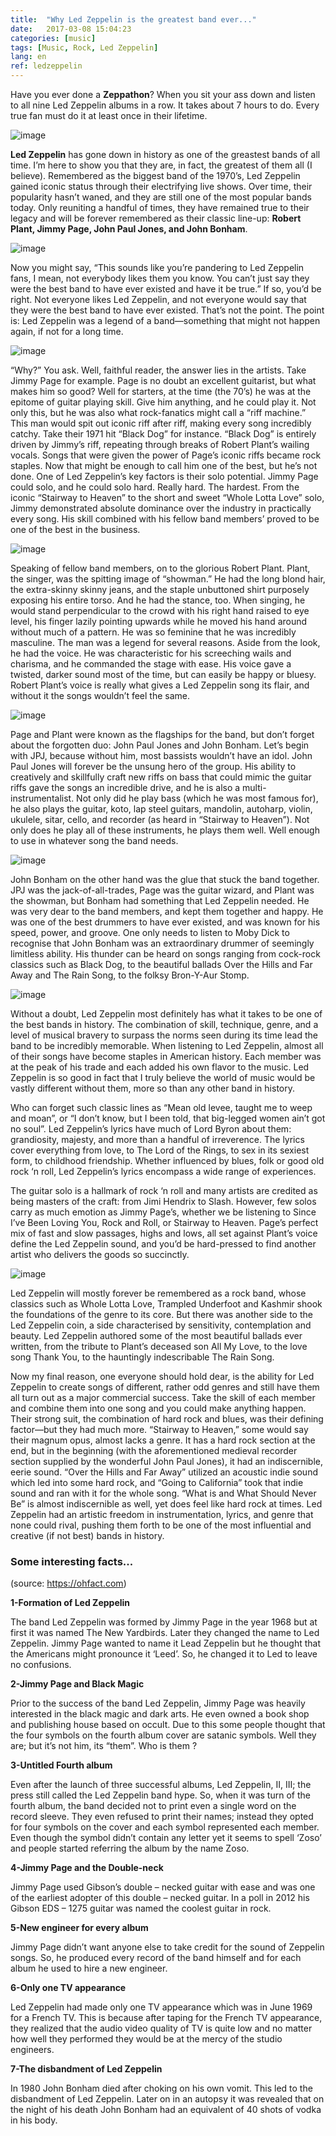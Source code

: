 ```yaml
---
title:  "Why Led Zeppelin is the greatest band ever..."
date:   2017-03-08 15:04:23
categories: [music]
tags: [Music, Rock, Led Zeppelin]
lang: en
ref: ledzeppelin
---
```

Have you ever done a __Zeppathon__? When you sit your ass down and listen to all nine Led Zeppelin albums in a row. It takes about 7 hours to do. Every true fan must do it at least once in their lifetime.

![image](/images/music/ledzeppelin.jpg)

__Led Zeppelin__ has gone down in history as one of the greastest bands of all time. I’m here to show you that they are, in fact, the greatest of them all (I believe).
Remembered as the biggest band of the 1970’s, Led Zeppelin gained iconic status through their electrifying live shows. Over time, their popularity hasn’t waned, and they are still one of the most popular bands today. Only reuniting a handful of times, they have remained true to their legacy and will be forever remembered as their classic line-up: __Robert Plant, Jimmy Page, John Paul Jones, and John Bonham__.

![image](/images/music/ledzeppelin2.JPG)
   

Now you might say, “This sounds like you’re pandering to Led Zeppelin fans, I mean, not everybody likes them you know.  You can’t just say they were the best band to have ever existed and have it be true.”  If so, you’d be right.  Not everyone likes Led Zeppelin, and not everyone would say that they were the best band to have ever existed.  That’s not the point.  The point is: Led Zeppelin was a legend of a band—something that might not happen again, if not for a long time.
     
![image](/images/music/ledzeppelin2.jpg)

“Why?” You ask.  Well, faithful reader, the answer lies in the artists.  Take Jimmy Page for example.  Page is no doubt an excellent guitarist, but what makes him so good?  Well for starters, at the time (the 70’s) he was at the epitome of guitar playing skill.  Give him anything, and he could play it.  Not only this, but he was also what rock-fanatics might call a “riff machine.”  This man would spit out iconic riff after riff, making every song incredibly catchy.  Take their 1971 hit “Black Dog” for instance.  “Black Dog” is entirely driven by Jimmy’s riff, repeating through breaks of Robert Plant’s wailing vocals.  Songs that were given the power of Page’s iconic riffs became rock staples.  Now that might be enough to call him one of the best, but he’s not done.  One of Led Zeppelin’s key factors is their solo potential.  Jimmy Page could solo, and he could solo hard.  Really hard.  The hardest.  From the iconic “Stairway to Heaven” to the short and sweet “Whole Lotta Love” solo, Jimmy demonstrated absolute dominance over the industry in practically every song.  His skill combined with his fellow band members’ proved to be one of the best in the business.

![image](/images/music/robertplant.jpg)

Speaking of fellow band members, on to the glorious Robert Plant.  Plant, the singer, was the spitting image of “showman.”  He had the long blond hair, the extra-skinny skinny jeans, and the staple unbuttoned shirt purposely exposing his entire torso.  And he had the stance, too.  When singing, he would stand perpendicular to the crowd with his right hand raised to eye level, his finger lazily pointing upwards while he moved his hand around without much of a pattern.  He was so feminine that he was incredibly masculine. The man was a legend for several reasons.  Aside from the look, he had the voice.  He was characteristic for his screeching wails and charisma, and he commanded the stage with ease.  His voice gave a twisted, darker sound most of the time, but can easily be happy or bluesy.  Robert Plant’s voice is really what gives a Led Zeppelin song its flair, and without it the songs wouldn’t feel the same.

![image](/images/music/jimmypage.jpg)
     

Page and Plant were known as the flagships for the band, but don’t forget about the forgotten duo:  John Paul Jones and John Bonham.  Let’s begin with JPJ, because without him, most bassists wouldn’t have an idol. John Paul Jones will forever be the unsung hero of the group. His ability to creatively and skillfully craft new riffs on bass that could mimic the guitar riffs gave the songs an incredible drive, and he is also a multi-instrumentalist.  Not only did he play bass (which he was most famous for), he also plays the guitar, koto, lap steel guitars, mandolin, autoharp, violin, ukulele, sitar, cello, and recorder (as heard in “Stairway to Heaven”).  Not only does he play all of these instruments, he plays them well.  Well enough to use in whatever song the band needs.  

![image](/images/music/johnpauljones.jpeg)


John Bonham on the other hand was the glue that stuck the band together.  JPJ was the jack-of-all-trades, Page was the guitar wizard, and Plant was the showman, but Bonham had something that Led Zeppelin needed.  He was very dear to the band members, and kept them together and happy.  He was one of the best drummers to have ever existed, and was known for his speed, power, and groove. 
One only needs to listen to Moby Dick to recognise that John Bonham was an extraordinary drummer of seemingly limitless ability. His thunder can be heard on songs ranging from cock-rock classics such as Black Dog, to the beautiful ballads Over the Hills and Far Away and The Rain Song, to the folksy Bron-Y-Aur Stomp. 

![image](/images/music/bonzo.jpg)

Without a doubt, Led Zeppelin most definitely has what it takes to be one of the best bands in history.  The combination of skill, technique, genre, and a level of musical bravery to surpass the norms seen during its time lead the band to be incredibly memorable.  When listening to Led Zeppelin, almost all of their songs have become staples in American history.  Each member was at the peak of his trade and each added his own flavor to the music.  Led Zeppelin is so good in fact that I truly believe the world of music would be vastly different without them, more so than any other band in history.


Who can forget such classic lines as “Mean old levee, taught me to weep and moan”, or “I don’t know, but I been told, that big-legged women ain’t got no soul”.
Led Zeppelin’s lyrics have much of Lord Byron about them: grandiosity, majesty, and more than a handful of irreverence. The lyrics cover everything from love, to The Lord of the Rings, to sex in its sexiest form, to childhood friendship. Whether influenced by blues, folk or good old rock ‘n roll, Led Zeppelin’s lyrics encompass a wide range of experiences.



The guitar solo is a hallmark of rock ‘n roll and many artists are credited as being masters of the craft: from Jimi Hendrix to Slash. However, few solos carry as much emotion as Jimmy Page’s, whether we be listening to Since I’ve Been Loving You, Rock and Roll, or Stairway to Heaven. Page’s perfect mix of fast and slow passages, highs and lows, all set against Plant’s voice define the Led Zeppelin sound, and you’d be hard-pressed to find another artist who delivers the goods so succinctly.

![image](/images/music/led.jpg)

Led Zeppelin will mostly forever be remembered as a rock band, whose classics such as Whole Lotta Love, Trampled Underfoot and Kashmir shook the foundations of the genre to its core. But there was another side to the Led Zeppelin coin, a side characterised by sensitivity, contemplation and beauty. Led Zeppelin authored some of the most beautiful ballads ever written, from the tribute to Plant’s deceased son All My Love, to the love song Thank You, to the hauntingly indescribable The Rain Song.

Now my final reason, one everyone should hold dear, is the ability for Led Zeppelin to create songs of different, rather odd genres and still have them all turn out as a major commercial success.  Take the skill of each member and combine them into one song and you could make anything happen.  Their strong suit, the combination of hard rock and blues, was their defining factor—but they had much more.  “Stairway to Heaven,” some would say their magnum opus, almost lacks a genre.  It has a hard rock section at the end, but in the beginning (with the aforementioned medieval recorder section supplied by the wonderful John Paul Jones), it had an indiscernible, eerie sound.  “Over the Hills and Far Away” utilized an acoustic indie sound which led into some hard rock, and “Going to California” took that indie sound and ran with it for the whole song.  “What is and What Should Never Be” is almost indiscernible as well, yet does feel like hard rock at times.  Led Zeppelin had an artistic freedom in instrumentation, lyrics, and genre that none could rival, pushing them forth to be one of the most influential and creative (if not best) bands in history.

### __Some interesting facts...__

(source: https://ohfact.com)

__1-Formation of Led Zeppelin__

The band Led Zeppelin was formed by Jimmy Page in the year 1968 but at first it was named The New Yardbirds. Later they changed the name to Led Zeppelin. Jimmy Page wanted to name it Lead Zeppelin but he thought that the Americans might pronounce it ‘Leed’. So, he changed it to Led to leave no confusions.

__2-Jimmy Page and Black Magic__

Prior to the success of the band Led Zeppelin, Jimmy Page was heavily interested in the black magic and dark arts. He even owned a book shop and publishing house based on occult. Due to this some people thought that the four symbols on the fourth album cover are satanic symbols. Well they are; but it’s not him, its “them”. Who is them ?

__3-Untitled Fourth album__

Even after the launch of three successful albums, Led Zeppelin, II, III; the press still called the Led Zeppelin band hype. So, when it was turn of the fourth album, the band decided not to print even a single word on the record sleeve. They even refused to print their names; instead they opted for four symbols on the cover and each symbol represented each member. Even though the symbol didn’t contain any letter yet it seems to spell ‘Zoso’ and people started referring the album by the name Zoso.

__4-Jimmy Page and the Double-neck__

Jimmy Page used Gibson’s double – necked guitar with ease and was one of the earliest adopter of this double – necked guitar. In a poll in 2012 his Gibson EDS – 1275 guitar was named the coolest guitar in rock.

__5-New engineer for every album__

Jimmy Page didn’t want anyone else to take credit for the sound of Zeppelin songs. So, he produced every record of the band himself and for each album he used to hire a new engineer.

__6-Only one TV appearance__

Led Zeppelin had made only one TV appearance which was in June 1969 for a French TV. This is because after taping for the French TV appearance, they realized that the audio video quality of TV is quite low and no matter how well they performed they would be at the mercy of the studio engineers.

__7-The disbandment of Led Zeppelin__

In 1980 John Bonham died after choking on his own vomit. This led to the disbandment of Led Zeppelin. Later on in an autopsy it was revealed that on the night of his death John Bonham had an equivalent of 40 shots of vodka in his body.
